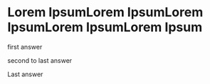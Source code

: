 <!-- query: test triggers -->
# Lorem IpsumLorem IpsumLorem IpsumLorem IpsumLorem Ipsum

<!-- [phrasing] 
* Lorem IpsumLorem Ipsum
-->

<!-- 
say.name: AskOne
say.ask: Ask one
say.type: single
reply.name: blahType 
[reply.values]
* blah 1
* blah 2
-->

<!-- 
say.name: AskTwo
say.ask: Ask Two
say.type: single
reply.name: productType
[reply.values]
* one
* two
-->

<!--
say.name: selectCountries
say.ask: Ask three
say.type: multiple 
reply.name: allOptions
[reply.values]
* option 1
* option 2
* option 3
* option 4
-->

<!-- 
say.trigger: same('AskOne',[0]) and same('AskTwo', [0]) and (share('selectCountries', [1]) and not (share('selectCountries', [2,3])))
say.type: answer
-->
first answer

<!-- 
say.trigger: (share('selectCountries', [2,3]) or same('AskOne', [1])) and same('AskTwo', [0])
say.type: answer
-->
second to last answer

<!-- 
say.trigger: same('AskTwo', [1]) 
say.type: answer
-->
Last answer



